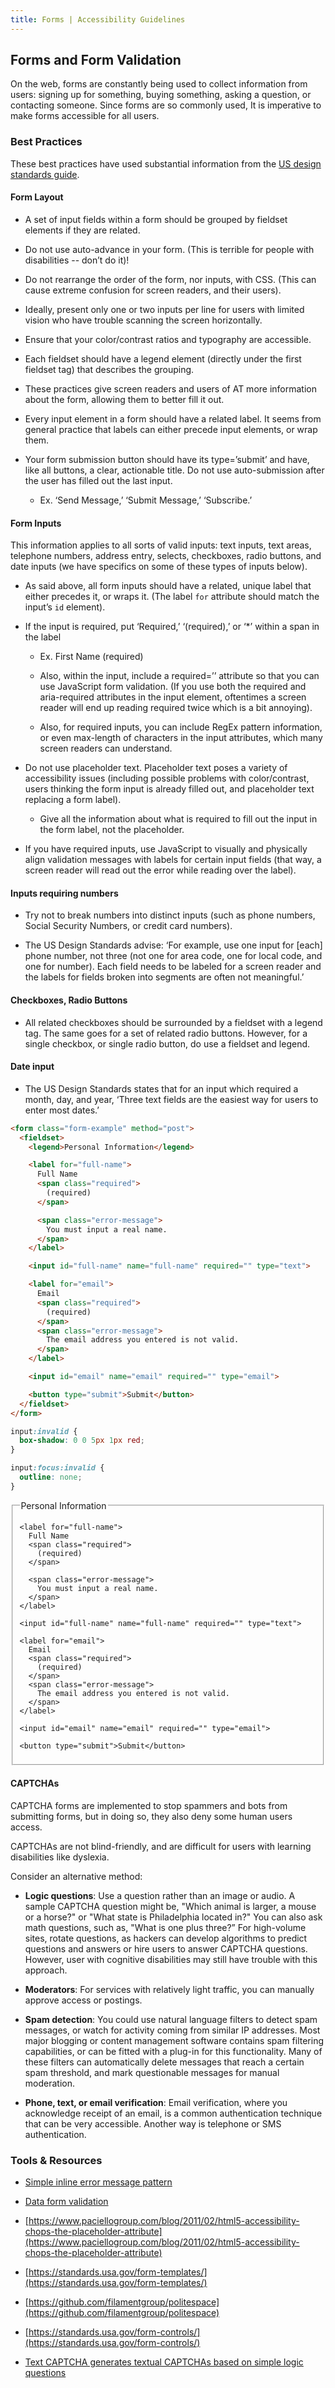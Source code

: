 ```yaml
---
title: Forms | Accessibility Guidelines
---
```


## Forms and Form Validation

On the web, forms are constantly being used to collect information from users: signing up for something, buying something, asking a question, or contacting someone.  Since forms are so commonly used, It is imperative to make forms accessible for all users.

### Best Practices

These best practices have used substantial information from the [US design standards guide](https://standards.usa.gov/form-templates/).

#### Form Layout

* A set of input fields within a form should be grouped by fieldset elements if they are related.

* Do not use auto-advance in your form. (This is terrible for people with disabilities -- don’t do it)!

* Do not rearrange the order of the form, nor inputs, with CSS. (This can cause extreme confusion for screen readers, and their users).

* Ideally, present only one or two inputs per line for users with limited vision who have trouble scanning the screen horizontally.

* Ensure that your color/contrast ratios and typography are accessible.

* Each fieldset should have a legend element (directly under the first fieldset tag) that describes the grouping.

* These practices give screen readers and users of AT more information about the form, allowing them to better fill it out.

* Every input element in a form should have a related label. It seems from general practice that labels can either precede input elements, or wrap them.

* Your form submission button should have its type=’submit’ and have, like all buttons, a clear, actionable title. Do not use auto-submission after the user has filled out the last input.

  - Ex. ‘Send Message,’ ‘Submit Message,’ ‘Subscribe.’

#### Form Inputs

This information applies to all sorts of valid inputs: text inputs, text areas, telephone numbers, address entry, selects, checkboxes, radio buttons, and date inputs (we have specifics on some of these types of inputs below).

* As said above, all form inputs should have a related, unique label that either precedes it, or wraps it. (The label `for` attribute should match the input’s `id` element).

* If the input is required, put ‘Required,’ ‘(required),’ or ‘*’ within a span in the label

  - Ex. <label for=’name’> First Name <span> (required) </span> </label>

  - Also, within the input, include a required=’’ attribute so that you can use JavaScript form validation. (If you use both the required and aria-required attributes in the input element, oftentimes a screen reader will end up reading required twice which is a bit annoying).

  - Also, for required inputs, you can include RegEx pattern information, or even max-length of characters in the input attributes, which many screen readers can understand.

* Do not use placeholder text. Placeholder text poses a variety of accessibility issues (including possible problems with color/contrast, users thinking the form input is already filled out, and placeholder text replacing a form label).

  - Give all the information about what is required to fill out the input in the form label, not the placeholder.

* If you have required inputs, use JavaScript to visually and physically align validation messages with labels for certain input fields (that way, a screen reader will read out the error while reading over the label).

#### Inputs requiring numbers

* Try not to break numbers into distinct inputs (such as phone numbers, Social Security Numbers, or credit card numbers).

* The US Design Standards advise: ‘For example, use one input for [each] phone number, not three (not one for area code, one for local code, and one for number). Each field needs to be labeled for a screen reader and the labels for fields broken into segments are often not meaningful.’

#### Checkboxes, Radio Buttons

* All related checkboxes should be surrounded by a fieldset with a legend tag.  The same goes for a set of related radio buttons.
However, for a single checkbox, or single radio button, do use a fieldset and legend.

#### Date input

* The US Design Standards states that for an input which required a month, day, and year,  ‘Three text fields are the easiest way for users to enter most dates.’


```html
<form class="form-example" method="post">
  <fieldset>
    <legend>Personal Information</legend>

    <label for="full-name">
      Full Name
      <span class="required">
        (required)
      </span>

      <span class="error-message">
        You must input a real name.
      </span>
    </label>

    <input id="full-name" name="full-name" required="" type="text">

    <label for="email">
      Email
      <span class="required">
        (required)
      </span>
      <span class="error-message">
        The email address you entered is not valid.
      </span>
    </label>

    <input id="email" name="email" required="" type="email">

    <button type="submit">Submit</button>
  </fieldset>
</form>
```

```css
input:invalid {
  box-shadow: 0 0 5px 1px red;
}

input:focus:invalid {
  outline: none;
}
```

<form class="form-example" method="post">
  <fieldset>
    <legend>Personal Information</legend>

    <label for="full-name">
      Full Name
      <span class="required">
        (required)
      </span>

      <span class="error-message">
        You must input a real name.
      </span>
    </label>

    <input id="full-name" name="full-name" required="" type="text">

    <label for="email">
      Email
      <span class="required">
        (required)
      </span>
      <span class="error-message">
        The email address you entered is not valid.
      </span>
    </label>

    <input id="email" name="email" required="" type="email">

    <button type="submit">Submit</button>
  </fieldset>
</form>

#### CAPTCHAs

CAPTCHA forms are implemented to stop spammers and bots from submitting forms, but in doing so, they also deny some human users access.

CAPTCHAs are not blind-friendly, and are difficult for users with learning disabilities like dyslexia.

Consider an alternative method:

* **Logic questions**: Use a question rather than an image or audio. A sample CAPTCHA question might be, "Which animal is larger, a mouse or a horse?" or "What state is Philadelphia located in?" You can also ask math questions, such as, "What is one plus three?” For high-volume sites, rotate questions, as hackers can develop algorithms to predict questions and answers or hire users to answer CAPTCHA questions. However, user with cognitive disabilities may still have trouble with this approach.

* **Moderators**: For services with relatively light traffic, you can manually approve access or postings.

* **Spam detection**: You could use natural language filters to detect spam messages, or watch for activity coming from similar IP addresses. Most major blogging or content management software contains spam filtering capabilities, or can be fitted with a plug-in for this functionality. Many of these filters can automatically delete messages that reach a certain spam threshold, and mark questionable messages for manual moderation.

* **Phone, text, or email verification**: Email verification, where you acknowledge receipt of an email, is a common authentication technique that can be very accessible. Another way is telephone or SMS authentication.

### Tools &amp; Resources

* [Simple inline error message pattern](https://www.paciellogroup.com/blog/2016/01/simple-inline-error-message-pattern/)

* [Data form validation](https://developer.mozilla.org/en-US/docs/Web/Guide/HTML/Forms/Data_form_validation)

* [https://www.paciellogroup.com/blog/2011/02/html5-accessibility-chops-the-placeholder-attribute](https://www.paciellogroup.com/blog/2011/02/html5-accessibility-chops-the-placeholder-attribute)

* [https://standards.usa.gov/form-templates/](https://standards.usa.gov/form-templates/)
* [https://github.com/filamentgroup/politespace](https://github.com/filamentgroup/politespace)

* [https://standards.usa.gov/form-controls/](https://standards.usa.gov/form-controls/)

* [Text CAPTCHA generates textual CAPTCHAs based on simple logic questions](http://textcaptcha.com)
